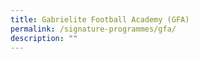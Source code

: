 ```yaml
---
title: Gabrielite Football Academy (GFA)
permalink: /signature-programmes/gfa/
description: ""
---
```

